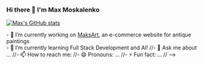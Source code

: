 ### Hi there 👋 I'm Max Moskalenko

[![Max's GitHub stats](https://github-readme-stats.vercel.app/api?username=MadMax2121)](https://github.com/anuraghazra/github-readme-stats)
 <div> - 🔭 I’m currently working on <a href="https://github.com/MadMax2121/MaksArt" target="_blank">MaksArt</a>, an e-commerce website for antique paintings</div>
- 🌱 I’m currently learning Full Stack Development and AI!
//- 💬 Ask me about ...
//- 📫 How to reach me: 
//- 😄 Pronouns: ...
//- ⚡ Fun fact: ...
// -->
